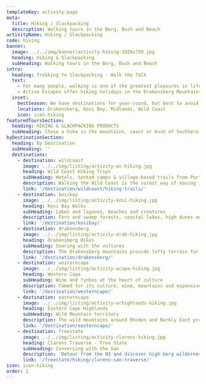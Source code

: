 ```yaml
---
templateKey: activity-page
meta:
  title: Hiking / Slackpacking
  description: Walking tours in the Berg, Bush and Beach
activityName: Hiking / Slackpacking
code: hiking
banner:
  image: ../../img/banner/activity-hiking-1920x750.jpg
  heading: Hiking & Slackpacking
  subHeading: Walking tours in the Berg, Bush and Beach
intro:
  heading: Trekking to Slackpacking - Walk the Talk
  text:
    - For many people, walking is one of the greatest pleasures in life. Being surrounded by natural beauty and hiking with a few close friends and family is a wonderful way to escape the hustle and bustle of city life. In South Africa we are lucky to have a vast range of mountains, valleys, forests and coastlines; which hold incredible hiking, trekking and backpacking opportunities.
    - Active Escapes offer hiking holidays in the Drakensberg Mountains, the KwaZulu-Natal Midlands, the Eastern Cape Highlands, Kosi Bay and along the entire length of the Wild Coast. Whether you're keen to summit lofty peaks with vultures cruising the thermals, or have your sights set on sandy toe’s and refreshing dips in the sea; Active Escapes will set your feet moving in the right direction.
  inset:
    bestSeason: We have destinations for year-round, but best to avoid Dec-Jan school holidays
    locations: Drakensberg, Kosi Bay, Midlands, Wild Coast
    icon: icon-hiking
featuredToursSection:
  heading: HIKING & SLACKPACKING PRODUCTS
  subHeading: Chose a hike in the mountains, coast or bush of Southern Africa
byDestinationSection:
  heading: By Destination
  subHeading: ''
  destinations:
    - destination: wildcoast
      image: ../../img/listing/activity-wc-hiking.jpg
      heading: Wild Coast Hiking Trips
      subHeading: Hotels, tented camps & village-based trails from Port Edward to Cintsa
      description: Walking the Wild Coast is the surest way of easing into the Transkei vibe. From village homestays to hotel lays, with tented camps and traditional backpackers along the way, we cover the entire stretch of Wild Coast with trail options to suit all levels of fitness and comfort.
      link: '/destination/wildcoast/hiking-trails/'
    - destination: kosibay
      image: ../../img/listing/activity-kosi-hiking.jpg
      heading: Kosi Bay Walks
      subHeading: Lakes and lagoons, beaches and creatures
      description: Fern and swamp forests, coastal lakes, high dunes and secluded beaches. The diverse biomes on the Kosi Bay Slackpacker allow one to go swimming with dolphins one day and birding from dugout canoes the next. Here are some great hike options for friends and families.
      link: '/destination/kosibay/'
    - destination: drakensberg
      image: ../../img/listing/activity-drak-hiking.jpg
      heading: Drakensberg Hikes
      subHeading: Soaring with the vultures
      description: The Drakensberg mountains provide lofty terrain for walkers. Our Amphitheatre Trail will get you to the top without sleeping in tents or caves, whilst the Vulture trail provides a more gentle amble in the lower foothills.
      link: '/destination/drakensberg/'
    - destination: westerncape
      image: ../../img/listing/activity-wcape-hiking.jpg
      heading: Western Cape
      subHeading: Wine and fynbos at the heart of culture
      description: Famed for its culture, wine, mountains and expansive ocean vantage, the Western Cape offers an exciting range of slackpacking and hiking trails which feature the best of the fair Cape.
      link: '/destination/westerncape/'
    - destination: easterncape
      image: ../../img/listing/activity-echighlands-hiking.jpg
      heading: Eastern Cape Highlands
      subHeading: Wild Mountain territory
      description: The wild mountains around Rhodes and Barkly East provide a tranquil escape from fast city life. Relax with a glass of Glühwein by a log fire in winter, or enjoy an invigorating swim in a mountain stream by summer, the Eastern Cape highlands has a bounty of pleasures to discover.
      link: '/destination/easterncape/'
    - destination: freestate
      image: ../../img/listing/activity-clarens-hiking.jpg
      heading: Clarens Traverse - Free State
      subHeading: Conversing with the San
      description: 'Detour from the N3 and discover high berg wilderness and cultural treasures. The Clarens area is famous for its fine restaurants, quirky art cafes and more recently: its well preserved dinosaur fossils and San Rock Art. Our new 3 day slackpacking trail in the area will enable you to discover all these gems and more.'
      link: '/freestate/hiking/clarens-san-traverse/'
icon: icon-hiking
order: 1
---
```


